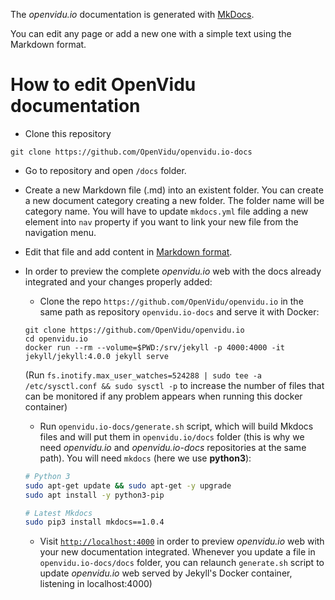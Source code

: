 The _openvidu.io_ documentation is generated with [MkDocs](http://www.mkdocs.org). 

You can edit any page or add a new one with a simple text using the Markdown format.

# How to edit OpenVidu documentation

- Clone this repository
```
git clone https://github.com/OpenVidu/openvidu.io-docs
```
- Go to repository and open `/docs` folder.
- Create a new Markdown file (.md) into an existent folder. You can create a new document category creating a new folder. The folder name will be category name. You will have to update `mkdocs.yml` file adding a new element into `nav` property if you want to link your new file from the navigation menu.
- Edit that file and add content in [Markdown format](https://github.com/adam-p/markdown-here/wiki/Markdown-Cheatsheet).


- In order to preview the complete _openvidu.io_ web with the docs already integrated and your changes properly added:
	- Clone the repo `https://github.com/OpenVidu/openvidu.io` in the same path as repository `openvidu.io-docs` and serve it with Docker:
	```
	git clone https://github.com/OpenVidu/openvidu.io
	cd openvidu.io
	docker run --rm --volume=$PWD:/srv/jekyll -p 4000:4000 -it jekyll/jekyll:4.0.0 jekyll serve
	```
	(Run `fs.inotify.max_user_watches=524288 | sudo tee -a /etc/sysctl.conf && sudo sysctl -p` to increase the number of files that can be monitored if any problem appears when running this docker container)
	
	- Run `openvidu.io-docs/generate.sh` script, which will build Mkdocs files and will put them in `openvidu.io/docs` folder (this is why we need _openvidu.io_ and _openvidu.io-docs_ repositories at the same path). You will need `mkdocs` (here we use **python3**):
	```bash
	# Python 3
	sudo apt-get update && sudo apt-get -y upgrade
	sudo apt install -y python3-pip
	```
	```bash
	# Latest Mkdocs
	sudo pip3 install mkdocs==1.0.4
	```
	
	- Visit [`http://localhost:4000`](http://localhost:4000) in order to preview _openvidu.io_ web with your new documentation integrated. Whenever you update a file in `openvidu.io-docs/docs` folder, you can relaunch `generate.sh` script to update _openvidu.io_ web served by Jekyll's Docker container, listening in localhost:4000)
